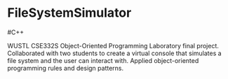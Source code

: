 # FileSystemSimulator

#C++

WUSTL CSE332S Object-Oriented Programming Laboratory final project. Collaborated with two students to create a virtual console that simulates a file system and the user can interact with. Applied object-oriented programming rules and design patterns.
